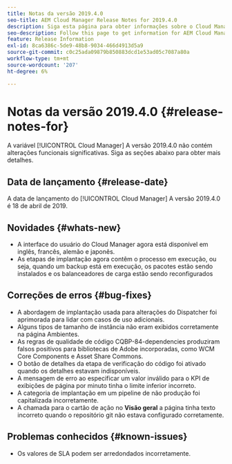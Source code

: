 ```yaml
---
title: Notas da versão 2019.4.0
seo-title: AEM Cloud Manager Release Notes for 2019.4.0
description: Siga esta página para obter informações sobre o Cloud Manager Versão 2019.4.0.
seo-description: Follow this page to get information for AEM Cloud Manager Release 2019.4.0.
feature: Release Information
exl-id: 8ca6386c-5de9-48b8-9034-466d4913d5a9
source-git-commit: c0c25ada09879b850883dcd1e53ad05c7087a80a
workflow-type: tm+mt
source-wordcount: '207'
ht-degree: 6%

---
```


# Notas da versão 2019.4.0 {#release-notes-for}

A variável [!UICONTROL Cloud Manager] A versão 2019.4.0 não contém alterações funcionais significativas. Siga as seções abaixo para obter mais detalhes.

## Data de lançamento {#release-date}

A data de lançamento do [!UICONTROL Cloud Manager] A versão 2019.4.0 é 18 de abril de 2019.

## Novidades {#whats-new}

* A interface do usuário do Cloud Manager agora está disponível em inglês, francês, alemão e japonês.
* As etapas de implantação agora contêm o processo em execução, ou seja, quando um backup está em execução, os pacotes estão sendo instalados e os balanceadores de carga estão sendo reconfigurados

## Correções de erros {#bug-fixes}

* A abordagem de implantação usada para alterações do Dispatcher foi aprimorada para lidar com casos de uso adicionais.
* Alguns tipos de tamanho de instância não eram exibidos corretamente na página Ambientes.
* As regras de qualidade de código CQBP-84-dependencies produziram falsos positivos para bibliotecas de Adobe incorporadas, como WCM Core Components e Asset Share Commons.
* O botão de detalhes da etapa de verificação do código foi ativado quando os detalhes estavam indisponíveis.
* A mensagem de erro ao especificar um valor inválido para o KPI de exibições de página por minuto tinha o limite inferior incorreto.
* A categoria de implantação em um pipeline de não produção foi capitalizada incorretamente.
* A chamada para o cartão de ação no **Visão geral** a página tinha texto incorreto quando o repositório git não estava configurado corretamente.

## Problemas conhecidos {#known-issues}

* Os valores de SLA podem ser arredondados incorretamente.
